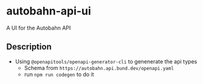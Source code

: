 # autobahn-api-ui

A UI for the Autobahn API

## Description

- Using `@openapitools/openapi-generator-cli` to genenerate the api types
  - Schema from `https://autobahn.api.bund.dev/openapi.yaml`
  - run `npm run codegen` to do it
